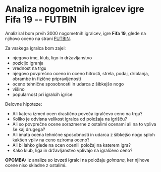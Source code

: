 # Analiza nogometnih igralcev igre Fifa 19 -- FUTBIN

Analiziral bom prvih 3000 nogometnih igralcev, igre **Fifa 19**, glede na njihovo oceno na strani
[FUTBIN](https://www.futbin.com/19/players?page=1&position=CB,LB,LWB,RB,RWB,CDM,CM,CAM,CF,ST,LM,LW,LF,RM,RW,RF&version=all_nif).

Za vsakega igralca bom zajel:
* njegovo ime, klub, ligo in državljanstvo
* pozicijo igranja
* vrednost na trgu
* njegovo povprečno oceno in oceno hitrosti, strela, podaj, driblanja, obrambe in fizične pripravljenosti
* oceno tehnične sposobnosti in udarca z šibkejšo nogo
* višino
* popularnost pri igralcih igrice

Delovne hipoteze:
* Ali katera izmed ocen drastično poveča igralčevo ceno na trgu?
* Koliko je odvisna velikost igralca od položaja na igrišču?
* Ali so povprečne ocene sorazmerne z ostalimi ocenami ali na to vpliva še kaj drugega?
* Ali imata ocena tehnične sposobnosti in udarca z šibkejšo nogo sploh kakšen vpliv na ceno oziroma oceno?
* Ali bi lahko glede na ocen ocenili položaj na katerem igra?
* Kako klub, liga in državljanstvo vplivajo na igralčevo ceno?

**OPOMBA:** iz analize so izvzeti igralci na položaju _golmana_, ker njihove ocene niso skladne z ostalimi. 
